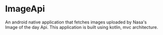 # ImageApi
An android native application that fetches images uploaded by Nasa's Image of the day Api. This application is built using kotlin, mvc architecture.
